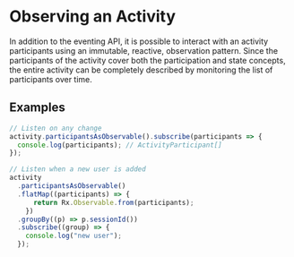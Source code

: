 # Observing an Activity

In addition to the eventing API, it is possible to interact with an activity participants using an immutable, reactive, observation pattern. Since the participants of the activity cover both the participation and state concepts, the entire activity can be completely described by monitoring the list of participants over time.

## Examples

```js
// Listen on any change
activity.participantsAsObservable().subscribe(participants => {
  console.log(participants); // ActivityParticipant[]
});

// Listen when a new user is added
activity
  .participantsAsObservable()
  .flatMap((participants) => {
      return Rx.Observable.from(participants);
    })
  .groupBy((p) => p.sessionId())
  .subscribe((group) => {
    console.log("new user");
  });
  
```


